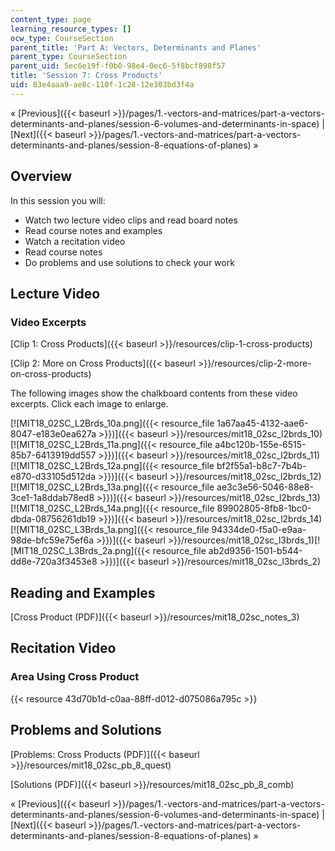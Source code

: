 ```yaml
---
content_type: page
learning_resource_types: []
ocw_type: CourseSection
parent_title: 'Part A: Vectors, Determinants and Planes'
parent_type: CourseSection
parent_uid: 5ec6e19f-f0b0-98e4-0ec6-5f8bcf898f57
title: 'Session 7: Cross Products'
uid: 83e4aaa9-ae8c-110f-1c28-12e303bd3f4a
---
```


« [Previous]({{< baseurl >}}/pages/1.-vectors-and-matrices/part-a-vectors-determinants-and-planes/session-6-volumes-and-determinants-in-space) | [Next]({{< baseurl >}}/pages/1.-vectors-and-matrices/part-a-vectors-determinants-and-planes/session-8-equations-of-planes) »

Overview
--------

In this session you will:

*   Watch two lecture video clips and read board notes
*   Read course notes and examples
*   Watch a recitation video
*   Read course notes
*   Do problems and use solutions to check your work

Lecture Video
-------------

### Video Excerpts

[Clip 1: Cross Products]({{< baseurl >}}/resources/clip-1-cross-products)

[Clip 2: More on Cross Products]({{< baseurl >}}/resources/clip-2-more-on-cross-products)

The following images show the chalkboard contents from these video excerpts. Click each image to enlarge.

[![MIT18_02SC_L2Brds_10a.png]({{< resource_file 1a67aa45-4132-aae6-8047-e183e0ea627a >}})]({{< baseurl >}}/resources/mit18_02sc_l2brds_10)[![MIT18_02SC_L2Brds_11a.png]({{< resource_file a4bc120b-155e-6515-85b7-6413919dd557 >}})]({{< baseurl >}}/resources/mit18_02sc_l2brds_11)[![MIT18_02SC_L2Brds_12a.png]({{< resource_file bf2f55a1-b8c7-7b4b-e870-d33105d512da >}})]({{< baseurl >}}/resources/mit18_02sc_l2brds_12)[![MIT18_02SC_L2Brds_13a.png]({{< resource_file ae3c3e56-5046-88e8-3ce1-1a8ddab78ed8 >}})]({{< baseurl >}}/resources/mit18_02sc_l2brds_13)  
[![MIT18_02SC_L2Brds_14a.png]({{< resource_file 89902805-8fb8-1bc0-dbda-08756261db19 >}})]({{< baseurl >}}/resources/mit18_02sc_l2brds_14)[![MIT18_02SC_L3Brds_1a.png]({{< resource_file 94334de0-f5a0-e9aa-98de-bfc59e75ef6a >}})]({{< baseurl >}}/resources/mit18_02sc_l3brds_1)[![MIT18_02SC_L3Brds_2a.png]({{< resource_file ab2d9356-1501-b544-dd8e-720a3f3453e8 >}})]({{< baseurl >}}/resources/mit18_02sc_l3brds_2)

Reading and Examples
--------------------

[Cross Product (PDF)]({{< baseurl >}}/resources/mit18_02sc_notes_3)

Recitation Video
----------------

### Area Using Cross Product

{{< resource 43d70b1d-c0aa-88ff-d012-d075086a795c >}}

Problems and Solutions
----------------------

[Problems: Cross Products (PDF)]({{< baseurl >}}/resources/mit18_02sc_pb_8_quest)

[Solutions (PDF)]({{< baseurl >}}/resources/mit18_02sc_pb_8_comb)

« [Previous]({{< baseurl >}}/pages/1.-vectors-and-matrices/part-a-vectors-determinants-and-planes/session-6-volumes-and-determinants-in-space) | [Next]({{< baseurl >}}/pages/1.-vectors-and-matrices/part-a-vectors-determinants-and-planes/session-8-equations-of-planes) »